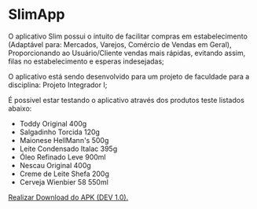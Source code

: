 # SlimApp

O aplicativo Slim possui o intuito de facilitar compras em estabelecimento (Adaptável para: Mercados, Varejos, Comércio de Vendas em Geral),
Proporcionando ao Usuário/Cliente vendas mais rápidas, evitando assim, filas no estabelecimento e esperas indesejadas;

O aplicativo está sendo desenvolvido para um projeto de faculdade para a disciplina: Projeto Integrador I;

É possivel estar testando o aplicativo através dos produtos teste listados abaixo:

<ul>
  <li>Toddy Original 400g</li>
  <li>Salgadinho Torcida 120g</li>
  <li>Maionese HellMann's 500g</li>
  <li>Leite Condensado Italac 395g</li>
  <li>Óleo Refinado Leve 900ml</li>
  <li>Nescau Original 400g</li>
  <li>Creme de Leite Shefa 200g</li>
  <li>Cerveja Wienbier 58 550ml</li>
</ul>

<a href="https://drive.google.com/file/d/1nEEh_XyiDb2drnP5sXEH-nEJZ6wyz678/view?usp=sharing">Realizar Download do APK (DEV 1.0).</a>
